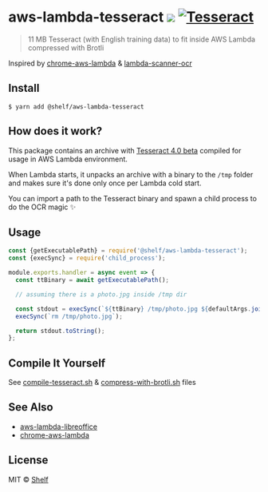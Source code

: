 # aws-lambda-tesseract ![](https://img.shields.io/badge/code_style-prettier-ff69b4.svg) [![Tesseract](https://img.shields.io/badge/tesserract-11_MB-brightgreen.svg)](bin/)

> 11 MB Tesseract (with English training data) to fit inside AWS Lambda compressed with Brotli

Inspired by [chrome-aws-lambda](https://github.com/alixaxel/chrome-aws-lambda) & [lambda-scanner-ocr](https://github.com/philippkeller/lambda-scanner-ocr)

## Install

```
$ yarn add @shelf/aws-lambda-tesseract
```

## How does it work?

This package contains an archive with [Tesseract 4.0 beta](https://github.com/tesseract-ocr/tesseract) compiled for usage in AWS Lambda environment.

When Lambda starts, it unpacks an archive with a binary to the `/tmp` folder and makes sure it's done only once per Lambda cold start.

You can import a path to the Tesseract binary and spawn a child process to do the OCR magic ✨

## Usage

```js
const {getExecutablePath} = require('@shelf/aws-lambda-tesseract');
const {execSync} = require('child_process');

module.exports.handler = async event => {
  const ttBinary = await getExecutablePath();

  // assuming there is a photo.jpg inside /tmp dir

  const stdout = execSync(`${ttBinary} /tmp/photo.jpg ${defaultArgs.join(' ')}`);
  execSync(`rm /tmp/photo.jpg`);

  return stdout.toString();
};
```

## Compile It Yourself

See [compile-tesseract.sh](compile-tesseract.sh) & [compress-with-brotli.sh](compress-with-brotli.sh) files

## See Also

* [aws-lambda-libreoffice](https://github.com/vladgolubev/aws-lambda-libreoffice)
* [chrome-aws-lambda](https://github.com/alixaxel/chrome-aws-lambda)

## License

MIT © [Shelf](https://shelf.io)
